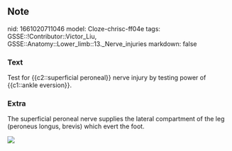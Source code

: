 ## Note
nid: 1661020711046
model: Cloze-chrisc-ff04e
tags: GSSE::!Contributor::Victor_Liu, GSSE::Anatomy::Lower_limb::13._Nerve_injuries
markdown: false

### Text
<div>
  Test for {{c2::superficial peroneal}} nerve injury by testing
  power of {{c1::ankle eversion}}.
</div>

### Extra
The superficial peroneal nerve supplies the lateral compartment of
the leg (peroneus longus, brevis) which evert the foot.
<div><img src=
"paste-3d012f0befa85bf68384085d0c6a0b398fac97f7.jpg"></div>
